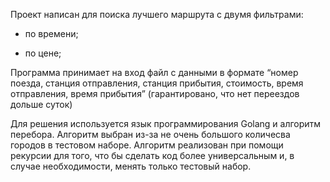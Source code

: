 Проект написан для поиска лучшего маршрута с двумя фильтрами:

- по времени;

- по цене;

Программа принимает на вход файл с данными в формате “номер поезда, станция отправления, станция прибытия, стоимость, время отправления, время прибытия” (гарантировано, что нет переездов дольше суток)

Для решения используется язык программирования Golang и алгоритм перебора. Алгоритм выбран из-за не очень большого количесва городов в тестовом наборе. Алгоритм реализован при помощи рекурсии для того, что бы сделать код более универсальным и, в случае необходимости, менять только тестовый набор.
